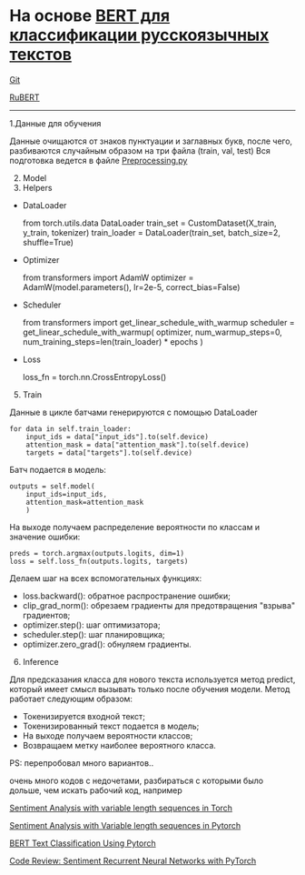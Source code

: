 
# На основе [BERT для классификации русскоязычных текстов](https://habr.com/ru/post/567028/)
[Git](https://github.com/shitkov/bert4classification)

[RuBERT](https://huggingface.co/cointegrated/rubert-tiny)
___

1.Данные для обучения

Данные очищаются от знаков пунктуации и заглавных букв, после чего, разбиваются случайным образом на три файла (train, val, test)
Вся подготовка ведется в файле [Preprocessing.py](NLP/Sentiment_analysis/Preprocessing.py)

2. Model
3. Helpers
- DataLoader


    from torch.utils.data DataLoader
    train_set = CustomDataset(X_train, y_train, tokenizer)
    train_loader = DataLoader(train_set, batch_size=2, shuffle=True)


- Optimizer


    from transformers import AdamW
    optimizer = AdamW(model.parameters(), lr=2e-5, correct_bias=False)

- Scheduler


    from transformers import get_linear_schedule_with_warmup
    scheduler = get_linear_schedule_with_warmup(
                    optimizer,
                    num_warmup_steps=0,
                    num_training_steps=len(train_loader) * epochs
                )

- Loss


    loss_fn = torch.nn.CrossEntropyLoss()

5. Train

Данные в цикле батчами генерируются с помощью DataLoader

    for data in self.train_loader:
        input_ids = data["input_ids"].to(self.device)
        attention_mask = data["attention_mask"].to(self.device)
        targets = data["targets"].to(self.device)

Батч подается в модель:

    outputs = self.model(
        input_ids=input_ids,
        attention_mask=attention_mask
        )

На выходе получаем распределение вероятности по классам и значение ошибки:

    preds = torch.argmax(outputs.logits, dim=1)
    loss = self.loss_fn(outputs.logits, targets)

Делаем шаг на всех вспомогательных функциях:
- loss.backward(): обратное распространение ошибки; 
- clip_grad_norm(): обрезаем градиенты для предотвращения "взрыва" градиентов; 
- optimizer.step(): шаг оптимизатора; 
- scheduler.step(): шаг планировщика; 
- optimizer.zero_grad(): обнуляем градиенты.

6. Inference

Для предсказания класса для нового текста используется метод predict, который имеет смысл вызывать только после обучения модели. Метод работает следующим образом:
- Токенизируется входной текст; 
- Токенизированный текст подается в модель; 
- На выходе получаем вероятности классов; 
- Возвращаем метку наиболее вероятного класса.

PS:
перепробовал много вариантов..

очень много кодов с недочетами, разбираться с которыми было дольше, чем искать рабочий код, например

[Sentiment Analysis with variable length sequences in Torch](https://medium.com/@sonicboom8/sentiment-analysis-with-variable-length-sequences-in-pytorch-6241635ae130)

[Sentiment Analysis with Variable length sequences in Pytorch](https://medium.com/@sonicboom8/sentiment-analysis-with-variable-length-sequences-in-pytorch-6241635ae130)

[BERT Text Classification Using Pytorch](https://towardsdatascience.com/bert-text-classification-using-pytorch-723dfb8b6b5b)

[Code Review: Sentiment Recurrent Neural Networks with PyTorch](https://tracyrenee61.medium.com/code-review-sentiment-recurrent-neural-networks-with-pytorch-fbf5c9624711)

